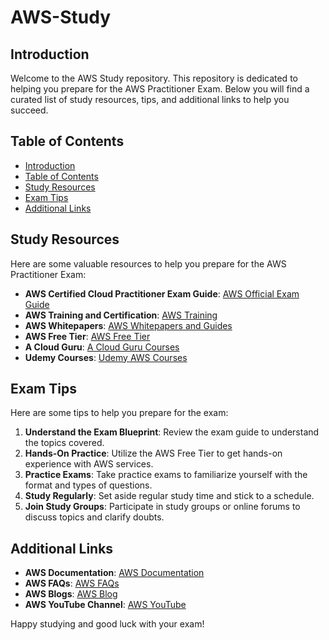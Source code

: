 # AWS-Study

## Introduction
Welcome to the AWS Study repository. This repository is dedicated to helping you prepare for the AWS Practitioner Exam. Below you will find a curated list of study resources, tips, and additional links to help you succeed.

## Table of Contents
- [Introduction](#introduction)
- [Table of Contents](#table-of-contents)
- [Study Resources](#study-resources)
- [Exam Tips](#exam-tips)
- [Additional Links](#additional-links)

## Study Resources
Here are some valuable resources to help you prepare for the AWS Practitioner Exam:
- **AWS Certified Cloud Practitioner Exam Guide**: [AWS Official Exam Guide](https://aws.amazon.com/certification/certified-cloud-practitioner/)
- **AWS Training and Certification**: [AWS Training](https://aws.amazon.com/training/)
- **AWS Whitepapers**: [AWS Whitepapers and Guides](https://aws.amazon.com/whitepapers/)
- **AWS Free Tier**: [AWS Free Tier](https://aws.amazon.com/free/)
- **A Cloud Guru**: [A Cloud Guru Courses](https://acloudguru.com/)
- **Udemy Courses**: [Udemy AWS Courses](https://www.udemy.com/topic/aws-certification/)

## Exam Tips
Here are some tips to help you prepare for the exam:
1. **Understand the Exam Blueprint**: Review the exam guide to understand the topics covered.
2. **Hands-On Practice**: Utilize the AWS Free Tier to get hands-on experience with AWS services.
3. **Practice Exams**: Take practice exams to familiarize yourself with the format and types of questions.
4. **Study Regularly**: Set aside regular study time and stick to a schedule.
5. **Join Study Groups**: Participate in study groups or online forums to discuss topics and clarify doubts.

## Additional Links
- **AWS Documentation**: [AWS Documentation](https://docs.aws.amazon.com/)
- **AWS FAQs**: [AWS FAQs](https://aws.amazon.com/faqs/)
- **AWS Blogs**: [AWS Blog](https://aws.amazon.com/blogs/aws/)
- **AWS YouTube Channel**: [AWS YouTube](https://www.youtube.com/user/AmazonWebServices)

Happy studying and good luck with your exam!
